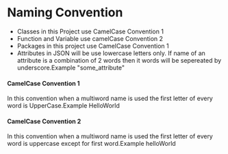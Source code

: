 # Naming Convention

* Classes in this Project use CamelCase Convention 1
* Function and Variable use camelCase Convention 2
* Packages in this project use CamelCase Convention 1
* Attributes in JSON will be use lowercase letters only. If name of an attribute is a combination of 2 words then it words will be sepereated by underscore.Example "some_attribute"


#### CamelCase Convention 1
In this convention when a multiword name is used the first letter of every word is UpperCase.Example HelloWorld

#### CamelCase Convention 2
In this convention when a multiword name is used the first letter of every word is uppercase except for first word.Example helloWorld